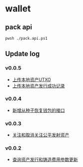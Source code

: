 # wallet

## pack api

```bash
pwsh ./pack.api.ps1
```

## Update log

### v0.0.5

- [上传本地资产UTXO](https://bitlong.gitbook.io/api-doc#id-202482-172842-shang-chuan-ben-di-zi-chan-utxo)
- [上传本地资产发行成功记录](https://bitlong.gitbook.io/api-doc#id-202482-172829-shang-chuan-ben-di-zi-chan-fa-xing-cheng-gong-ji-lu)

### v0.0.4

- [新增从种子恢复钱包的接口](https://seven-liquors-doc.gitbook.io/btlapi-1/wallet/recoverwallet)


### v0.0.3

- [关注和取消关注公平发射资产](https://bitlong.gitbook.io/api-doc#id-202482-084610-guan-zhu-he-qu-xiao-guan-zhu-gong-ping-fa-she-zi-chan)

### v0.0.2 

- [查询资产发行和铸造费用参数更新](https://bitlong.gitbook.io/api-doc#id-202481-141909-cha-xun-zi-chan-fa-xing-he-zhu-zao-fei-yong-can-shu-geng-xin)

